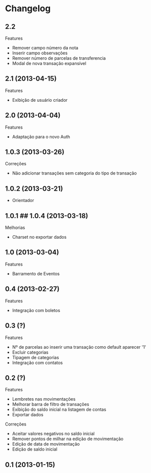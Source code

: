 Changelog
=========

## 2.2

Features
- Remover campo número da nota
- Inserir campo observações
- Remover número de parcelas de transferencia
- Modal de nova transação expansível

## 2.1 (2013-04-15)

Features
- Exibição de usuário criador

## 2.0 (2013-04-04)

Features
- Adaptação para o novo Auth

## 1.0.3 (2013-03-26)

Correções
- Não adicionar transações sem categoria do tipo de transação

## 1.0.2 (2013-03-21)
- Orientador

## 1.0.1 ## 1.0.4 (2013-03-18)

Melhorias
- Charset no exportar dados

## 1.0 (2013-03-04)

Features
- Barramento de Eventos

## 0.4 (2013-02-27)

Features
- Integração com boletos

## 0.3 (?)

Features
- Nº de parcelas ao inserir uma transação como default aparecer '1'
- Excluir categorias
- Tipagem de categorias
- Integração com contatos

## 0.2 (?)

Features
- Lembretes nas movimentações
- Melhorar barra de filtro de transações
- Exibição do saldo inicial na listagem de contas
- Exportar dados

Correções
- Aceitar valores negativos no saldo inicial
- Remover pontos de milhar na edição de movimentação
- Edição de data de movimentação
- Edição de saldo inicial

## 0.1 (2013-01-15)